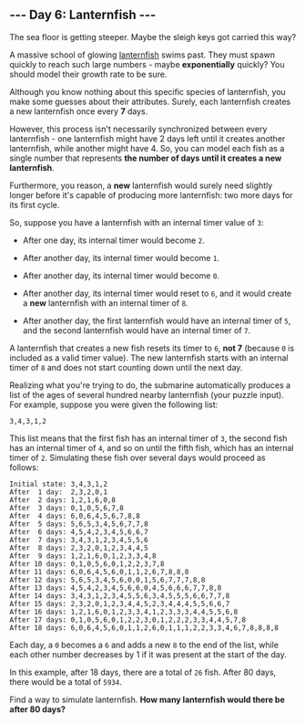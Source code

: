 ## --- Day 6: Lanternfish ---
The sea floor is getting steeper. Maybe the sleigh keys got carried this way?
 
A massive school of glowing [lanternfish](https://en.wikipedia.org/wiki/Lanternfish) swims past. They must spawn quickly to reach such large numbers - maybe **exponentially** quickly? You should model their growth rate to be sure.
 
Although you know nothing about this specific species of lanternfish, you make some guesses about their attributes. Surely, each lanternfish creates a new lanternfish<!--- I heard you like lanternfish. --> once every **7** days.
 
However, this process isn't necessarily synchronized between every lanternfish - one lanternfish might have 2 days left until it creates another lanternfish, while another might have 4. So, you can model each fish as a single number that represents **the number of days until it creates a new lanternfish**.
 
Furthermore, you reason, a **new** lanternfish would surely need slightly longer before it's capable of producing more lanternfish: two more days for its first cycle.
 
So, suppose you have a lanternfish with an internal timer value of `3`:
 
 
- After one day, its internal timer would become `2`.
 
- After another day, its internal timer would become `1`.
 
- After another day, its internal timer would become `0`.
 
- After another day, its internal timer would reset to `6`, and it would create a **new** lanternfish with an internal timer of `8`.
 
- After another day, the first lanternfish would have an internal timer of `5`, and the second lanternfish would have an internal timer of `7`.
 
 
A lanternfish that creates a new fish resets its timer to `6`, **not 7** (because `0` is included as a valid timer value). The new lanternfish starts with an internal timer of `8` and does not start counting down until the next day.
 
Realizing what you're trying to do, the submarine automatically produces a list of the ages of several hundred nearby lanternfish (your puzzle input). For example, suppose you were given the following list:
 

```
3,4,3,1,2
```

 
This list means that the first fish has an internal timer of `3`, the second fish has an internal timer of `4`, and so on until the fifth fish, which has an internal timer of `2`. Simulating these fish over several days would proceed as follows:
 

```
Initial state: 3,4,3,1,2
After  1 day:  2,3,2,0,1
After  2 days: 1,2,1,6,0,8
After  3 days: 0,1,0,5,6,7,8
After  4 days: 6,0,6,4,5,6,7,8,8
After  5 days: 5,6,5,3,4,5,6,7,7,8
After  6 days: 4,5,4,2,3,4,5,6,6,7
After  7 days: 3,4,3,1,2,3,4,5,5,6
After  8 days: 2,3,2,0,1,2,3,4,4,5
After  9 days: 1,2,1,6,0,1,2,3,3,4,8
After 10 days: 0,1,0,5,6,0,1,2,2,3,7,8
After 11 days: 6,0,6,4,5,6,0,1,1,2,6,7,8,8,8
After 12 days: 5,6,5,3,4,5,6,0,0,1,5,6,7,7,7,8,8
After 13 days: 4,5,4,2,3,4,5,6,6,0,4,5,6,6,6,7,7,8,8
After 14 days: 3,4,3,1,2,3,4,5,5,6,3,4,5,5,5,6,6,7,7,8
After 15 days: 2,3,2,0,1,2,3,4,4,5,2,3,4,4,4,5,5,6,6,7
After 16 days: 1,2,1,6,0,1,2,3,3,4,1,2,3,3,3,4,4,5,5,6,8
After 17 days: 0,1,0,5,6,0,1,2,2,3,0,1,2,2,2,3,3,4,4,5,7,8
After 18 days: 6,0,6,4,5,6,0,1,1,2,6,0,1,1,1,2,2,3,3,4,6,7,8,8,8,8
```

 
Each day, a `0` becomes a `6` and adds a new `8` to the end of the list, while each other number decreases by 1 if it was present at the start of the day.
 
In this example, after 18 days, there are a total of `26` fish. After 80 days, there would be a total of `5934`.
 
Find a way to simulate lanternfish. **How many lanternfish would there be after 80 days?**
 